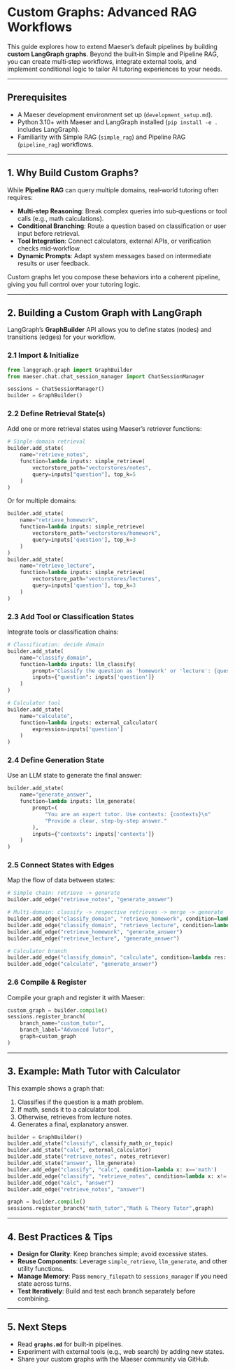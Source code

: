 # Custom Graphs: Advanced RAG Workflows

This guide explores how to extend Maeser’s default pipelines by building **custom LangGraph graphs**. Beyond the built‑in Simple and Pipeline RAG, you can create multi‑step workflows, integrate external tools, and implement conditional logic to tailor AI tutoring experiences to your needs.

---

## Prerequisites

- A Maeser development environment set up (`development_setup.md`).
- Python 3.10+ with Maeser and LangGraph installed (`pip install -e .` includes LangGraph).
- Familiarity with Simple RAG (`simple_rag`) and Pipeline RAG (`pipeline_rag`) workflows.

---

## 1. Why Build Custom Graphs?

While **Pipeline RAG** can query multiple domains, real‑world tutoring often requires:

- **Multi‑step Reasoning**: Break complex queries into sub‑questions or tool calls (e.g., math calculations).
- **Conditional Branching**: Route a question based on classification or user input before retrieval.
- **Tool Integration**: Connect calculators, external APIs, or verification checks mid‑workflow.
- **Dynamic Prompts**: Adapt system messages based on intermediate results or user feedback.

Custom graphs let you compose these behaviors into a coherent pipeline, giving you full control over your tutoring logic.

---

## 2. Building a Custom Graph with LangGraph

LangGraph’s **GraphBuilder** API allows you to define states (nodes) and transitions (edges) for your workflow.

### 2.1 Import & Initialize

```python
from langgraph.graph import GraphBuilder
from maeser.chat.chat_session_manager import ChatSessionManager

sessions = ChatSessionManager()
builder = GraphBuilder()
```

### 2.2 Define Retrieval State(s)

Add one or more retrieval states using Maeser’s retriever functions:

```python
# Single‑domain retrieval
builder.add_state(
    name="retrieve_notes",
    function=lambda inputs: simple_retrieve(
        vectorstore_path="vectorstores/notes",
        query=inputs["question"], top_k=5
    )
)
```

Or for multiple domains:
```python
builder.add_state(
    name="retrieve_homework",
    function=lambda inputs: simple_retrieve(
        vectorstore_path="vectorstores/homework",
        query=inputs['question'], top_k=3
    )
)
builder.add_state(
    name="retrieve_lecture",
    function=lambda inputs: simple_retrieve(
        vectorstore_path="vectorstores/lectures",
        query=inputs['question'], top_k=3
    )
)
```

### 2.3 Add Tool or Classification States

Integrate tools or classification chains:

```python
# Classification: decide domain
builder.add_state(
    name="classify_domain",
    function=lambda inputs: llm_classify(
        prompt="Classify the question as 'homework' or 'lecture': {question}",
        inputs={"question": inputs['question']}
    )
)

# Calculator tool
builder.add_state(
    name="calculate",
    function=lambda inputs: external_calculator(
        expression=inputs['question']
    )
)
```

### 2.4 Define Generation State

Use an LLM state to generate the final answer:

```python
builder.add_state(
    name="generate_answer",
    function=lambda inputs: llm_generate(
        prompt=(
            "You are an expert tutor. Use contexts: {contexts}\n"
            "Provide a clear, step‑by‑step answer."
        ),
        inputs={"contexts": inputs['contexts']}
    )
)
```

### 2.5 Connect States with Edges

Map the flow of data between states:

```python
# Simple chain: retrieve -> generate
builder.add_edge("retrieve_notes", "generate_answer")

# Multi‑domain: classify -> respective retrieves -> merge -> generate
builder.add_edge("classify_domain", "retrieve_homework", condition=lambda res: res=='homework')
builder.add_edge("classify_domain", "retrieve_lecture", condition=lambda res: res=='lecture')
builder.add_edge("retrieve_homework", "generate_answer")
builder.add_edge("retrieve_lecture", "generate_answer")

# Calculator branch
builder.add_edge("classify_domain", "calculate", condition=lambda res: res=='math')
builder.add_edge("calculate", "generate_answer")
```

### 2.6 Compile & Register

Compile your graph and register it with Maeser:

```python
custom_graph = builder.compile()
sessions.register_branch(
    branch_name="custom_tutor",
    branch_label="Advanced Tutor",
    graph=custom_graph
)
```

---

## 3. Example: Math Tutor with Calculator

This example shows a graph that:
1. Classifies if the question is a math problem.
2. If math, sends it to a calculator tool.
3. Otherwise, retrieves from lecture notes.
4. Generates a final, explanatory answer.

```python
builder = GraphBuilder()
builder.add_state("classify", classify_math_or_topic)
builder.add_state("calc", external_calculator)
builder.add_state("retrieve_notes", notes_retriever)
builder.add_state("answer", llm_generate)
builder.add_edge("classify", "calc", condition=lambda x: x=='math')
builder.add_edge("classify", "retrieve_notes", condition=lambda x: x!='math')
builder.add_edge("calc", "answer")
builder.add_edge("retrieve_notes", "answer")

graph = builder.compile()
sessions.register_branch("math_tutor","Math & Theory Tutor",graph)
```

---

## 4. Best Practices & Tips

- **Design for Clarity**: Keep branches simple; avoid excessive states.
- **Reuse Components**: Leverage `simple_retrieve`, `llm_generate`, and other utility functions.
- **Manage Memory**: Pass `memory_filepath` to `sessions_manager` if you need state across turns.
- **Test Iteratively**: Build and test each branch separately before combining.

---

## 5. Next Steps

- Read **`graphs.md`** for built‑in pipelines.
- Experiment with external tools (e.g., web search) by adding new states.
- Share your custom graphs with the Maeser community via GitHub.
